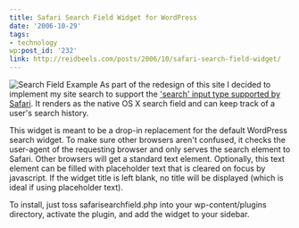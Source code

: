 ```yaml
---
title: Safari Search Field Widget for WordPress
date: '2006-10-29'
tags:
- technology
wp:post_id: '232'
link: http://reidbeels.com/posts/2006/10/safari-search-field-widget/
---
```


![Search Field Example](http://reidab.com/wp-content/uploads/2006/10/searchfield.thumbnail.png)
As part of the redesign of this site I decided to implement my site search to support the 
['search' input type supported by Safari](http://www.bartelme.at/journal/archive/safaris_search_field/). It renders as the native OS X search field and can keep track of a user's search history.

This widget is meant to be a drop-in replacement for the default WordPress search widget. To make sure other browsers aren't confused, it checks the user-agent of the requesting browser and only serves the search element to Safari. Other browsers will get a standard text element. Optionally, this text element can be filled with placeholder text that is cleared on focus by javascript. If the widget title is left blank, no title will be displayed (which is ideal if using placeholder text).

To install, just toss safarisearchfield.php into your wp-content/plugins directory, activate the plugin, and add the widget to your sidebar.
